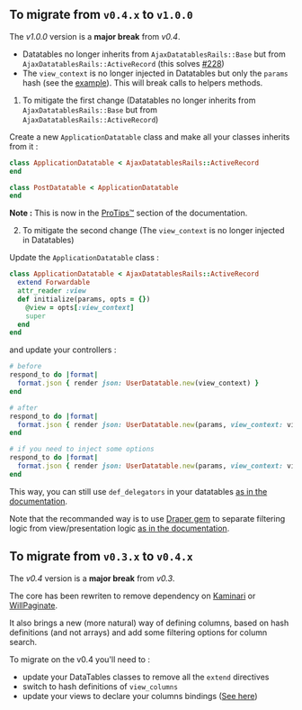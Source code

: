 ## To migrate from `v0.4.x` to `v1.0.0`

The *v1.0.0* version is a **major break** from *v0.4*.

* Datatables no longer inherits from `AjaxDatatablesRails::Base` but from `AjaxDatatablesRails::ActiveRecord` (this solves [#228](https://github.com/jbox-web/ajax-datatables-rails/issues/228))
* The `view_context` is no longer injected in Datatables but only the `params` hash (see the [example](#4-setup-the-controller-action)). This will break calls to helpers methods.

1) To mitigate the first change (Datatables no longer inherits from `AjaxDatatablesRails::Base` but from `AjaxDatatablesRails::ActiveRecord`)

Create a new `ApplicationDatatable` class and make all your classes inherits from it :

```ruby
class ApplicationDatatable < AjaxDatatablesRails::ActiveRecord
end

class PostDatatable < ApplicationDatatable
end
```

**Note :** This is now in the [ProTips™](https://github.com/jbox-web/ajax-datatables-rails#protips) section of the documentation.

2) To mitigate the second change (The `view_context` is no longer injected in Datatables)

Update the `ApplicationDatatable` class :

```ruby
class ApplicationDatatable < AjaxDatatablesRails::ActiveRecord
  extend Forwardable
  attr_reader :view
  def initialize(params, opts = {})
    @view = opts[:view_context]
    super
  end
end
```

and update your controllers :

```ruby
# before
respond_to do |format|
  format.json { render json: UserDatatable.new(view_context) }
end

# after
respond_to do |format|
  format.json { render json: UserDatatable.new(params, view_context: view_context) }
end

# if you need to inject some options
respond_to do |format|
  format.json { render json: UserDatatable.new(params, view_context: view_context, my: 'options') }
end
```

This way, you can still use `def_delegators` in your datatables [as in the documentation](https://github.com/jbox-web/ajax-datatables-rails#using-view-helpers).

Note that the recommanded way is to use [Draper gem](https://github.com/drapergem/draper) to separate filtering logic from view/presentation logic [as in the documentation](https://github.com/jbox-web/ajax-datatables-rails#using-view-decorators).

## To migrate from `v0.3.x` to `v0.4.x`

The *v0.4* version is a **major break** from *v0.3*.

The core has been rewriten to remove dependency on [Kaminari](https://github.com/kaminari/kaminari) or [WillPaginate](https://github.com/mislav/will_paginate).

It also brings a new (more natural) way of defining columns, based on hash definitions (and not arrays) and add some filtering options for column search.

To migrate on the v0.4 you'll need to :

* update your DataTables classes to remove all the `extend` directives
* switch to hash definitions of `view_columns`
* update your views to declare your columns bindings ([See here](https://github.com/jbox-web/ajax-datatables-rails#5-wire-up-the-javascript))

